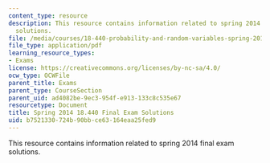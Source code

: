 ```yaml
---
content_type: resource
description: This resource contains information related to spring 2014 final exam
  solutions.
file: /media/courses/18-440-probability-and-random-variables-spring-2014/b7521330724b90bbce63164eaa25fed9_MIT18_440S14_final2014_sol.pdf
file_type: application/pdf
learning_resource_types:
- Exams
license: https://creativecommons.org/licenses/by-nc-sa/4.0/
ocw_type: OCWFile
parent_title: Exams
parent_type: CourseSection
parent_uid: ad4082be-9ec3-954f-e913-133c8c535e67
resourcetype: Document
title: Spring 2014 18.440 Final Exam Solutions
uid: b7521330-724b-90bb-ce63-164eaa25fed9
---
```

This resource contains information related to spring 2014 final exam solutions.